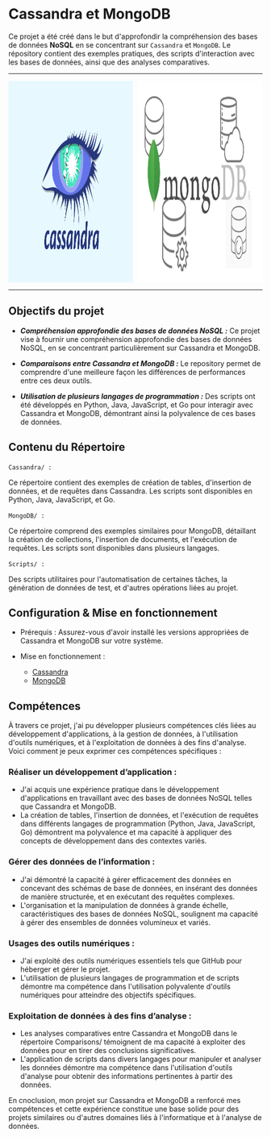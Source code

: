 # Cassandra et MongoDB
Ce projet a été créé dans le but d'approfondir la compréhension des bases de données **NoSQL** en se concentrant sur `Cassandra` et `MongoDB`. Le répository contient des exemples pratiques, des scripts d'interaction avec les bases de données, ainsi que des analyses comparatives.

---

<div style="display: flex; justify-content: space-between;">
    <img src="https://github.com/Taukix/Cassandra-Mongo/blob/main/ReadMe_Images/Cassandra.png" width="49%" height="400px;">
    <img src="https://github.com/Taukix/Cassandra-Mongo/blob/main/ReadMe_Images/mongodb.png" width="49%" height="400px;">
</div>

---

## Objectifs du projet
- **_Compréhension approfondie des bases de données NoSQL :_** Ce projet vise à fournir une compréhension approfondie des bases de données NoSQL, en se concentrant particulièrement sur Cassandra et MongoDB.

- **_Comparaisons entre Cassandra et MongoDB :_** Le repository permet de comprendre d'une meilleure façon les différences de performances entre ces deux outils.

- **_Utilisation de plusieurs langages de programmation :_** Des scripts ont été développés en Python, Java, JavaScript, et Go pour interagir avec Cassandra et MongoDB, démontrant ainsi la polyvalence de ces bases de données.

## Contenu du Répertoire
`Cassandra/ :` 

Ce répertoire contient des exemples de création de tables, d'insertion de données, et de requêtes dans Cassandra. Les scripts sont disponibles en Python, Java, JavaScript, et Go.

`MongoDB/ :` 

Ce répertoire comprend des exemples similaires pour MongoDB, détaillant la création de collections, l'insertion de documents, et l'exécution de requêtes. Les scripts sont disponibles dans plusieurs langages.

`Scripts/ :` 

Des scripts utilitaires pour l'automatisation de certaines tâches, la génération de données de test, et d'autres opérations liées au projet.

## Configuration & Mise en fonctionnement

- Prérequis : Assurez-vous d'avoir installé les versions appropriées de Cassandra et MongoDB sur votre système.

- Mise en fonctionnement :
  - [Cassandra](https://github.com/Taukix/R5.10/blob/main/Cassandra)
  - [MongoDB](https://github.com/Taukix/R5.10/blob/main/Mongodb)
 
## Compétences

À travers ce projet, j'ai pu développer plusieurs compétences clés liées au développement d'applications, à la gestion de données, à l'utilisation d'outils numériques, et à l'exploitation de données à des fins d'analyse. Voici comment je peux exprimer ces compétences spécifiques :

### Réaliser un développement d’application :

- J'ai acquis une expérience pratique dans le développement d'applications en travaillant avec des bases de données NoSQL telles que Cassandra et MongoDB.
- La création de tables, l'insertion de données, et l'exécution de requêtes dans différents langages de programmation (Python, Java, JavaScript, Go) démontrent ma polyvalence et ma capacité à appliquer des concepts de développement dans des contextes variés.

### Gérer des données de l’information :

- J'ai démontré la capacité à gérer efficacement des données en concevant des schémas de base de données, en insérant des données de manière structurée, et en exécutant des requêtes complexes.
- L'organisation et la manipulation de données à grande échelle, caractéristiques des bases de données NoSQL, soulignent ma capacité à gérer des ensembles de données volumineux et variés.

### Usages des outils numériques :

- J'ai exploité des outils numériques essentiels tels que GitHub pour héberger et gérer le projet.
- L'utilisation de plusieurs langages de programmation et de scripts démontre ma compétence dans l'utilisation polyvalente d'outils numériques pour atteindre des objectifs spécifiques.

### Exploitation de données à des fins d’analyse :

- Les analyses comparatives entre Cassandra et MongoDB dans le répertoire Comparisons/ témoignent de ma capacité à exploiter des données pour en tirer des conclusions significatives.
- L'application de scripts dans divers langages pour manipuler et analyser les données démontre ma compétence dans l'utilisation d'outils d'analyse pour obtenir des informations pertinentes à partir des données.
  
En cnoclusion, mon projet sur Cassandra et MongoDB a renforcé mes compétences et cette expérience constitue une base solide pour des projets similaires ou d'autres domaines liés à l'informatique et à l'analyse de données.
